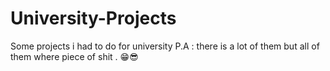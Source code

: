 # University-Projects
Some projects i had to do for university
P.A : there is a lot of them but all of them where piece of shit . 😁😎
